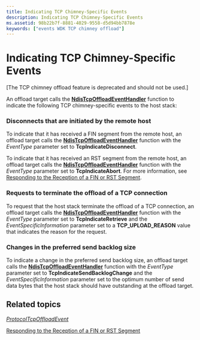```yaml
---
title: Indicating TCP Chimney-Specific Events
description: Indicating TCP Chimney-Specific Events
ms.assetid: 98b22b7f-8881-4029-9558-d5d94bb7878e
keywords: ["events WDK TCP chimney offload"]
---
```


# Indicating TCP Chimney-Specific Events


\[The TCP chimney offload feature is deprecated and should not be used.\]

An offload target calls the [**NdisTcpOffloadEventHandler**](https://msdn.microsoft.com/library/windows/hardware/ff564595) function to indicate the following TCP chimney-specific events to the host stack:

### Disconnects that are initiated by the remote host

To indicate that it has received a FIN segment from the remote host, an offload target calls the [**NdisTcpOffloadEventHandler**](https://msdn.microsoft.com/library/windows/hardware/ff564595) function with the *EventType* parameter set to **TcpIndicateDisconnect**.

To indicate that it has received an RST segment from the remote host, an offload target calls the [**NdisTcpOffloadEventHandler**](https://msdn.microsoft.com/library/windows/hardware/ff564595) function with the *EventType* parameter set to **TcpIndicateAbort**. For more information, see [Responding to the Reception of a FIN or RST Segment](responding-to-the-reception-of-a-fin-or-rst-segment.md).

### Requests to terminate the offload of a TCP connection

To request that the host stack terminate the offload of a TCP connection, an offload target calls the [**NdisTcpOffloadEventHandler**](https://msdn.microsoft.com/library/windows/hardware/ff564595) function with the *EventType* parameter set to **TcpIndicateRetrieve** and the *EventSpecificInformation* parameter set to a **TCP\_UPLOAD\_REASON** value that indicates the reason for the request.

### Changes in the preferred send backlog size

To indicate a change in the preferred send backlog size, an offload target calls the [**NdisTcpOffloadEventHandler**](https://msdn.microsoft.com/library/windows/hardware/ff564595) function with the *EventType* parameter set to **TcpIndicateSendBacklogChange** and the *EventSpecificInformation* parameter set to the optimum number of send data bytes that the host stack should have outstanding at the offload target.

## Related topics


[*ProtocolTcpOffloadEvent*](https://msdn.microsoft.com/library/windows/hardware/ff570272)

[Responding to the Reception of a FIN or RST Segment](responding-to-the-reception-of-a-fin-or-rst-segment.md)

 

 






